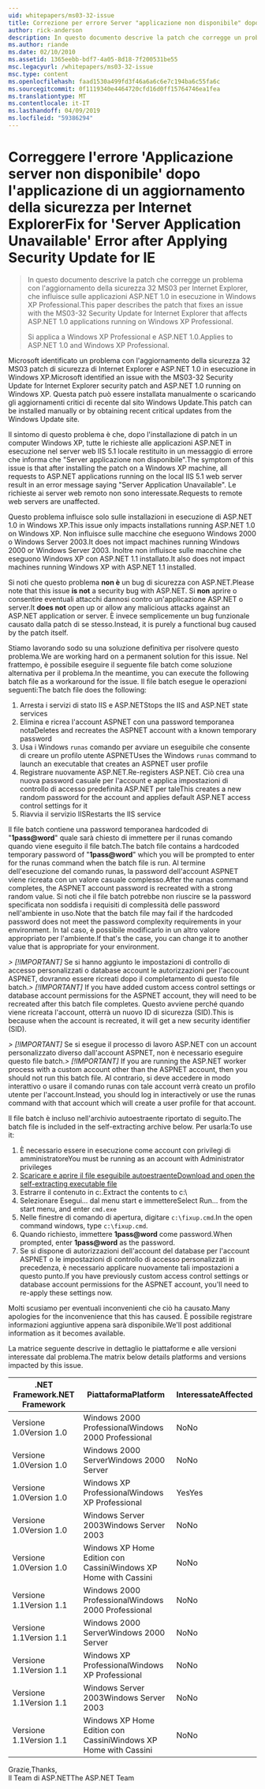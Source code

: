 ```yaml
---
uid: whitepapers/ms03-32-issue
title: Correzione per errore Server "applicazione non disponibile" dopo aver applicato l'aggiornamento della sicurezza per IE | Microsoft Docs
author: rick-anderson
description: In questo documento descrive la patch che corregge un problema con l'aggiornamento della sicurezza 32 MS03 per Internet Explorer, che influisce sulle applicazioni ASP.NET 1.0 in esecuzione nell'elemento di lavoro...
ms.author: riande
ms.date: 02/10/2010
ms.assetid: 1365eebb-bdf7-4a05-8d18-7f200531be55
msc.legacyurl: /whitepapers/ms03-32-issue
msc.type: content
ms.openlocfilehash: faad1530a499fd3f46a6a6c6e7c194ba6c55fa6c
ms.sourcegitcommit: 0f1119340e4464720cfd16d0ff15764746ea1fea
ms.translationtype: MT
ms.contentlocale: it-IT
ms.lasthandoff: 04/09/2019
ms.locfileid: "59386294"
---
```

# <a name="fix-for-server-application-unavailable-error-after-applying-security-update-for-ie"></a><span data-ttu-id="63f2b-103">Correggere l'errore 'Applicazione server non disponibile' dopo l'applicazione di un aggiornamento della sicurezza per Internet Explorer</span><span class="sxs-lookup"><span data-stu-id="63f2b-103">Fix for 'Server Application Unavailable' Error after Applying Security Update for IE</span></span>

> <span data-ttu-id="63f2b-104">In questo documento descrive la patch che corregge un problema con l'aggiornamento della sicurezza 32 MS03 per Internet Explorer, che influisce sulle applicazioni ASP.NET 1.0 in esecuzione in Windows XP Professional.</span><span class="sxs-lookup"><span data-stu-id="63f2b-104">This paper describes the patch that fixes an issue with the MS03-32 Security Update for Internet Explorer that affects ASP.NET 1.0 applications running on Windows XP Professional.</span></span>
> 
> <span data-ttu-id="63f2b-105">Si applica a Windows XP Professional e ASP.NET 1.0.</span><span class="sxs-lookup"><span data-stu-id="63f2b-105">Applies to ASP.NET 1.0 and Windows XP Professional.</span></span>


<span data-ttu-id="63f2b-106">Microsoft identificato un problema con l'aggiornamento della sicurezza 32 MS03 patch di sicurezza di Internet Explorer e ASP.NET 1.0 in esecuzione in Windows XP.</span><span class="sxs-lookup"><span data-stu-id="63f2b-106">Microsoft identified an issue with the MS03-32 Security Update for Internet Explorer security patch and ASP.NET 1.0 running on Windows XP.</span></span> <span data-ttu-id="63f2b-107">Questa patch può essere installata manualmente o scaricando gli aggiornamenti critici di recente dal sito Windows Update.</span><span class="sxs-lookup"><span data-stu-id="63f2b-107">This patch can be installed manually or by obtaining recent critical updates from the Windows Update site.</span></span>

<span data-ttu-id="63f2b-108">Il sintomo di questo problema è che, dopo l'installazione di patch in un computer Windows XP, tutte le richieste alle applicazioni ASP.NET in esecuzione nel server web IIS 5.1 locale restituito in un messaggio di errore che informa che "Server applicazione non disponibile".</span><span class="sxs-lookup"><span data-stu-id="63f2b-108">The symptom of this issue is that after installing the patch on a Windows XP machine, all requests to ASP.NET applications running on the local IIS 5.1 web server result in an error message saying "Server Application Unavailable".</span></span> <span data-ttu-id="63f2b-109">Le richieste ai server web remoto non sono interessate.</span><span class="sxs-lookup"><span data-stu-id="63f2b-109">Requests to remote web servers are unaffected.</span></span>

<span data-ttu-id="63f2b-110">Questo problema influisce solo sulle installazioni in esecuzione di ASP.NET 1.0 in Windows XP.</span><span class="sxs-lookup"><span data-stu-id="63f2b-110">This issue only impacts installations running ASP.NET 1.0 on Windows XP.</span></span> <span data-ttu-id="63f2b-111">Non influisce sulle macchine che eseguono Windows 2000 o Windows Server 2003.</span><span class="sxs-lookup"><span data-stu-id="63f2b-111">It does not impact machines running Windows 2000 or Windows Server 2003.</span></span> <span data-ttu-id="63f2b-112">Inoltre non influisce sulle macchine che eseguono Windows XP con ASP.NET 1.1 installato.</span><span class="sxs-lookup"><span data-stu-id="63f2b-112">It also does not impact machines running Windows XP with ASP.NET 1.1 installed.</span></span>

<span data-ttu-id="63f2b-113">Si noti che questo problema **non è** un bug di sicurezza con ASP.NET.</span><span class="sxs-lookup"><span data-stu-id="63f2b-113">Please note that this issue **is not** a security bug with ASP.NET.</span></span> <span data-ttu-id="63f2b-114">Si **non** aprire o consentire eventuali attacchi dannosi contro un'applicazione ASP.NET o server.</span><span class="sxs-lookup"><span data-stu-id="63f2b-114">It **does not** open up or allow any malicious attacks against an ASP.NET application or server.</span></span> <span data-ttu-id="63f2b-115">È invece semplicemente un bug funzionale causato dalla patch di se stesso.</span><span class="sxs-lookup"><span data-stu-id="63f2b-115">Instead, it is purely a functional bug caused by the patch itself.</span></span>

<span data-ttu-id="63f2b-116">Stiamo lavorando sodo su una soluzione definitiva per risolvere questo problema.</span><span class="sxs-lookup"><span data-stu-id="63f2b-116">We are working hard on a permanent solution for this issue.</span></span> <span data-ttu-id="63f2b-117">Nel frattempo, è possibile eseguire il seguente file batch come soluzione alternativa per il problema.</span><span class="sxs-lookup"><span data-stu-id="63f2b-117">In the meantime, you can execute the following batch file as a workaround for the issue.</span></span> <span data-ttu-id="63f2b-118">Il file batch esegue le operazioni seguenti:</span><span class="sxs-lookup"><span data-stu-id="63f2b-118">The batch file does the following:</span></span>

1. <span data-ttu-id="63f2b-119">Arresta i servizi di stato IIS e ASP.NET</span><span class="sxs-lookup"><span data-stu-id="63f2b-119">Stops the IIS and ASP.NET state services</span></span>
2. <span data-ttu-id="63f2b-120">Elimina e ricrea l'account ASPNET con una password temporanea nota</span><span class="sxs-lookup"><span data-stu-id="63f2b-120">Deletes and recreates the ASPNET account with a known temporary password</span></span>
3. <span data-ttu-id="63f2b-121">Usa i Windows `runas` comando per avviare un eseguibile che consente di creare un profilo utente ASPNET</span><span class="sxs-lookup"><span data-stu-id="63f2b-121">Uses the Windows `runas` command to launch an executable that creates an ASPNET user profile</span></span>
4. <span data-ttu-id="63f2b-122">Registrare nuovamente ASP.NET.</span><span class="sxs-lookup"><span data-stu-id="63f2b-122">Re-registers ASP.NET.</span></span> <span data-ttu-id="63f2b-123">Ciò crea una nuova password casuale per l'account e applica impostazioni di controllo di accesso predefinita ASP.NET per tale</span><span class="sxs-lookup"><span data-stu-id="63f2b-123">This creates a new random password for the account and applies default ASP.NET access control settings for it</span></span>
5. <span data-ttu-id="63f2b-124">Riavvia il servizio IIS</span><span class="sxs-lookup"><span data-stu-id="63f2b-124">Restarts the IIS service</span></span>

<span data-ttu-id="63f2b-125">Il file batch contiene una password temporanea hardcoded di "<strong>1pass\@word</strong>" quale sarà chiesto di immettere per il runas comando quando viene eseguito il file batch.</span><span class="sxs-lookup"><span data-stu-id="63f2b-125">The batch file contains a hardcoded temporary password of "<strong>1pass\@word</strong>" which you will be prompted to enter for the runas command when the batch file is run.</span></span> <span data-ttu-id="63f2b-126">Al termine dell'esecuzione del comando runas, la password dell'account ASPNET viene ricreata con un valore casuale complesso.</span><span class="sxs-lookup"><span data-stu-id="63f2b-126">After the runas command completes, the ASPNET account password is recreated with a strong random value.</span></span> <span data-ttu-id="63f2b-127">Si noti che il file batch potrebbe non riuscire se la password specificata non soddisfa i requisiti di complessità delle password nell'ambiente in uso.</span><span class="sxs-lookup"><span data-stu-id="63f2b-127">Note that the batch file may fail if the hardcoded password does not meet the password complexity requirements in your environment.</span></span> <span data-ttu-id="63f2b-128">In tal caso, è possibile modificarlo in un altro valore appropriato per l'ambiente.</span><span class="sxs-lookup"><span data-stu-id="63f2b-128">If that's the case, you can change it to another value that is appropriate for your environment.</span></span>

<span data-ttu-id="63f2b-129">*> [!IMPORTANT]* Se si hanno aggiunto le impostazioni di controllo di accesso personalizzati o database account le autorizzazioni per l'account ASPNET, dovranno essere ricreati dopo il completamento di questo file batch.</span><span class="sxs-lookup"><span data-stu-id="63f2b-129">*> [!IMPORTANT]* If you have added custom access control settings or database account permissions for the ASPNET account, they will need to be recreated after this batch file completes.</span></span> <span data-ttu-id="63f2b-130">Questo avviene perché quando viene ricreata l'account, otterrà un nuovo ID di sicurezza (SID).</span><span class="sxs-lookup"><span data-stu-id="63f2b-130">This is because when the account is recreated, it will get a new security identifier (SID).</span></span>

<span data-ttu-id="63f2b-131">*> [!IMPORTANT]* Se si esegue il processo di lavoro ASP.NET con un account personalizzato diverso dall'account ASPNET, non è necessario eseguire questo file batch.</span><span class="sxs-lookup"><span data-stu-id="63f2b-131">*> [!IMPORTANT]* If you are running the ASP.NET worker process with a custom account other than the ASPNET account, then you should not run this batch file.</span></span> <span data-ttu-id="63f2b-132">Al contrario, si deve accedere in modo interattivo o usare il comando runas con tale account verrà creato un profilo utente per l'account.</span><span class="sxs-lookup"><span data-stu-id="63f2b-132">Instead, you should log in interactively or use the runas command with that account which will create a user profile for that account.</span></span>

<span data-ttu-id="63f2b-133">Il file batch è incluso nell'archivio autoestraente riportato di seguito.</span><span class="sxs-lookup"><span data-stu-id="63f2b-133">The batch file is included in the self-extracting archive below.</span></span> <span data-ttu-id="63f2b-134">Per usarla:</span><span class="sxs-lookup"><span data-stu-id="63f2b-134">To use it:</span></span>

1. <span data-ttu-id="63f2b-135">È necessario essere in esecuzione come account con privilegi di amministratore</span><span class="sxs-lookup"><span data-stu-id="63f2b-135">You must be running as an account with Administrator privileges</span></span>
2. [<span data-ttu-id="63f2b-136">Scaricare e aprire il file eseguibile autoestraente</span><span class="sxs-lookup"><span data-stu-id="63f2b-136">Download and open the self-extracting executable file</span></span>](ms03-32-issue/_static/fixup1.exe)
3. <span data-ttu-id="63f2b-137">Estrarre il contenuto in c:\.</span><span class="sxs-lookup"><span data-stu-id="63f2b-137">Extract the contents to c:\\</span></span>
4. <span data-ttu-id="63f2b-138">Selezionare Esegui... dal menu start e immettere</span><span class="sxs-lookup"><span data-stu-id="63f2b-138">Select Run... from the start menu, and enter</span></span> `cmd.exe`
5. <span data-ttu-id="63f2b-139">Nelle finestre di comando di apertura, digitare `c:\fixup.cmd`.</span><span class="sxs-lookup"><span data-stu-id="63f2b-139">In the open command windows, type `c:\fixup.cmd`.</span></span>
6. <span data-ttu-id="63f2b-140">Quando richiesto, immettere <strong>1pass\@word</strong> come password.</span><span class="sxs-lookup"><span data-stu-id="63f2b-140">When prompted, enter <strong>1pass\@word</strong> as the password.</span></span>
7. <span data-ttu-id="63f2b-141">Se si dispone di autorizzazioni dell'account del database per l'account ASPNET o le impostazioni di controllo di accesso personalizzati in precedenza, è necessario applicare nuovamente tali impostazioni a questo punto.</span><span class="sxs-lookup"><span data-stu-id="63f2b-141">If you have previously custom access control settings or database account permissions for the ASPNET account, you'll need to re-apply these settings now.</span></span>

<span data-ttu-id="63f2b-142">Molti scusiamo per eventuali inconvenienti che ciò ha causato.</span><span class="sxs-lookup"><span data-stu-id="63f2b-142">Many apologies for the inconvenience that this has caused.</span></span> <span data-ttu-id="63f2b-143">È possibile registrare informazioni aggiuntive appena sarà disponibile.</span><span class="sxs-lookup"><span data-stu-id="63f2b-143">We'll post additional information as it becomes available.</span></span>

<span data-ttu-id="63f2b-144">La matrice seguente descrive in dettaglio le piattaforme e alle versioni interessate dal problema.</span><span class="sxs-lookup"><span data-stu-id="63f2b-144">The matrix below details platforms and versions impacted by this issue.</span></span>

| <span data-ttu-id="63f2b-145">.NET Framework</span><span class="sxs-lookup"><span data-stu-id="63f2b-145">.NET Framework</span></span> | <span data-ttu-id="63f2b-146">Piattaforma</span><span class="sxs-lookup"><span data-stu-id="63f2b-146">Platform</span></span> | <span data-ttu-id="63f2b-147">Interessate</span><span class="sxs-lookup"><span data-stu-id="63f2b-147">Affected</span></span> |
| --- | --- | --- |
| <span data-ttu-id="63f2b-148">Versione 1.0</span><span class="sxs-lookup"><span data-stu-id="63f2b-148">Version 1.0</span></span> | <span data-ttu-id="63f2b-149">Windows 2000 Professional</span><span class="sxs-lookup"><span data-stu-id="63f2b-149">Windows 2000 Professional</span></span> | <span data-ttu-id="63f2b-150">No</span><span class="sxs-lookup"><span data-stu-id="63f2b-150">No</span></span> |
| <span data-ttu-id="63f2b-151">Versione 1.0</span><span class="sxs-lookup"><span data-stu-id="63f2b-151">Version 1.0</span></span> | <span data-ttu-id="63f2b-152">Windows 2000 Server</span><span class="sxs-lookup"><span data-stu-id="63f2b-152">Windows 2000 Server</span></span> | <span data-ttu-id="63f2b-153">No</span><span class="sxs-lookup"><span data-stu-id="63f2b-153">No</span></span> |
| <span data-ttu-id="63f2b-154">Versione 1.0</span><span class="sxs-lookup"><span data-stu-id="63f2b-154">Version 1.0</span></span> | <span data-ttu-id="63f2b-155">Windows XP Professional</span><span class="sxs-lookup"><span data-stu-id="63f2b-155">Windows XP Professional</span></span> | <span data-ttu-id="63f2b-156">Yes</span><span class="sxs-lookup"><span data-stu-id="63f2b-156">Yes</span></span> |
| <span data-ttu-id="63f2b-157">Versione 1.0</span><span class="sxs-lookup"><span data-stu-id="63f2b-157">Version 1.0</span></span> | <span data-ttu-id="63f2b-158">Windows Server 2003</span><span class="sxs-lookup"><span data-stu-id="63f2b-158">Windows Server 2003</span></span> | <span data-ttu-id="63f2b-159">No</span><span class="sxs-lookup"><span data-stu-id="63f2b-159">No</span></span> |
| <span data-ttu-id="63f2b-160">Versione 1.0</span><span class="sxs-lookup"><span data-stu-id="63f2b-160">Version 1.0</span></span> | <span data-ttu-id="63f2b-161">Windows XP Home Edition con Cassini</span><span class="sxs-lookup"><span data-stu-id="63f2b-161">Windows XP Home with Cassini</span></span> | <span data-ttu-id="63f2b-162">No</span><span class="sxs-lookup"><span data-stu-id="63f2b-162">No</span></span> |
| <span data-ttu-id="63f2b-163">Versione 1.1</span><span class="sxs-lookup"><span data-stu-id="63f2b-163">Version 1.1</span></span> | <span data-ttu-id="63f2b-164">Windows 2000 Professional</span><span class="sxs-lookup"><span data-stu-id="63f2b-164">Windows 2000 Professional</span></span> | <span data-ttu-id="63f2b-165">No</span><span class="sxs-lookup"><span data-stu-id="63f2b-165">No</span></span> |
| <span data-ttu-id="63f2b-166">Versione 1.1</span><span class="sxs-lookup"><span data-stu-id="63f2b-166">Version 1.1</span></span> | <span data-ttu-id="63f2b-167">Windows 2000 Server</span><span class="sxs-lookup"><span data-stu-id="63f2b-167">Windows 2000 Server</span></span> | <span data-ttu-id="63f2b-168">No</span><span class="sxs-lookup"><span data-stu-id="63f2b-168">No</span></span> |
| <span data-ttu-id="63f2b-169">Versione 1.1</span><span class="sxs-lookup"><span data-stu-id="63f2b-169">Version 1.1</span></span> | <span data-ttu-id="63f2b-170">Windows XP Professional</span><span class="sxs-lookup"><span data-stu-id="63f2b-170">Windows XP Professional</span></span> | <span data-ttu-id="63f2b-171">No</span><span class="sxs-lookup"><span data-stu-id="63f2b-171">No</span></span> |
| <span data-ttu-id="63f2b-172">Versione 1.1</span><span class="sxs-lookup"><span data-stu-id="63f2b-172">Version 1.1</span></span> | <span data-ttu-id="63f2b-173">Windows Server 2003</span><span class="sxs-lookup"><span data-stu-id="63f2b-173">Windows Server 2003</span></span> | <span data-ttu-id="63f2b-174">No</span><span class="sxs-lookup"><span data-stu-id="63f2b-174">No</span></span> |
| <span data-ttu-id="63f2b-175">Versione 1.1</span><span class="sxs-lookup"><span data-stu-id="63f2b-175">Version 1.1</span></span> | <span data-ttu-id="63f2b-176">Windows XP Home Edition con Cassini</span><span class="sxs-lookup"><span data-stu-id="63f2b-176">Windows XP Home with Cassini</span></span> | <span data-ttu-id="63f2b-177">No</span><span class="sxs-lookup"><span data-stu-id="63f2b-177">No</span></span> |

<span data-ttu-id="63f2b-178">Grazie,</span><span class="sxs-lookup"><span data-stu-id="63f2b-178">Thanks,</span></span>   
 <span data-ttu-id="63f2b-179">Il Team di ASP.NET</span><span class="sxs-lookup"><span data-stu-id="63f2b-179">The ASP.NET Team</span></span>
